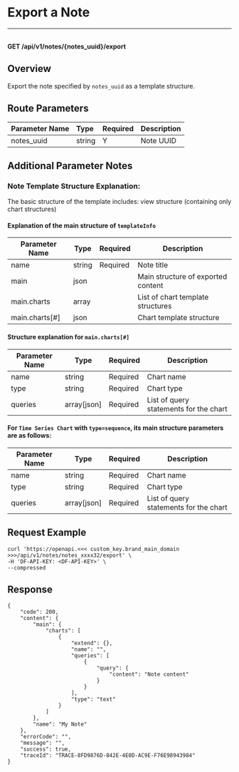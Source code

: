# Export a Note

---

<br />**GET /api/v1/notes/\{notes_uuid\}/export**

## Overview
Export the note specified by `notes_uuid` as a template structure.

## Route Parameters

| Parameter Name        | Type     | Required | Description              |
|:------------------|:-------|:-----|:----------------|
| notes_uuid | string | Y | Note UUID<br> |

## Additional Parameter Notes

### Note Template Structure Explanation:

The basic structure of the template includes: view structure (containing only chart structures)

#### **Explanation of the main structure of `templateInfo`**

| Parameter Name                | Type   | Required | Description          |
|-------------------------------|----------|----|------------------------|
| name             | string | Required | Note title |
| main             | json |  | Main structure of exported content |
| main.charts             | array |  | List of chart template structures |
| main.charts[#]             | json |  | Chart template structure |

#### **Structure explanation for `main.charts[#]`**

| Parameter Name                | Type   | Required | Description          |
|-------------------------------|----------|----|------------------------|
| name             | string | Required | Chart name |
| type             | string | Required | Chart type |
| queries             | array[json] | Required | List of query statements for the chart |

#### **For `Time Series Chart` with `type=sequence`, its main structure parameters are as follows:**

| Parameter Name                | Type   | Required | Description          |
|-------------------------------|----------|----|------------------------|
| name             | string | Required | Chart name |
| type             | string | Required | Chart type |
| queries             | array[json] | Required | List of query statements for the chart |

## Request Example
```shell
curl 'https://openapi.<<< custom_key.brand_main_domain >>>/api/v1/notes/notes_xxxx32/export' \
-H 'DF-API-KEY: <DF-API-KEY>' \
--compressed 
```

## Response
```shell
{
    "code": 200,
    "content": {
        "main": {
            "charts": [
                {
                    "extend": {},
                    "name": "",
                    "queries": [
                        {
                            "query": {
                                "content": "Note content"
                            }
                        }
                    ],
                    "type": "text"
                }
            ]
        },
        "name": "My Note"
    },
    "errorCode": "",
    "message": "",
    "success": true,
    "traceId": "TRACE-8FD9876D-842E-4E0D-AC9E-F76E98943984"
} 
```